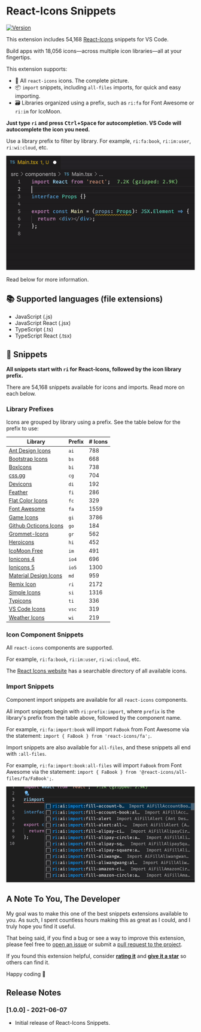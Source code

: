 # React-Icons Snippets

[![Version](https://vsmarketplacebadge.apphb.com/version/justinmahar.react-icons-snippets.svg)](https://marketplace.visualstudio.com/items?itemName=justinmahar.react-icons-snippets)

This extension includes 54,168 [React-Icons](https://react-icons.github.io/react-icons) snippets for VS Code. 

Build apps with 18,056 icons&mdash;across multiple icon libraries&mdash;all at your fingertips.

This extension supports:

- 👏 All `react-icons` icons. The complete picture.
- 📦 `import` snippets, including `all-files` imports, for quick and easy importing.
- 🗃️ Libraries organized using a prefix, such as `ri:fa` for Font Awesome or `ri:im` for IcoMoon.

**Just type `ri` and press <kbd>Ctrl</kbd>+<kbd>Space</kbd> for autocompletion. VS Code will autocomplete the icon you need.**

Use a library prefix to filter by library. For example, `ri:fa:book`, `ri:im:user`, `ri:wi:cloud`, etc.

![Demo](./images/demo.gif)

Read below for more information.

## 📚 Supported languages (file extensions)
- JavaScript (.js)
- JavaScript React (.jsx)
- TypeScript (.ts)
- TypeScript React (.tsx)

## 📖 Snippets

**All snippets start with `ri` for React-Icons, followed by the icon library prefix.**

There are 54,168 snippets available for icons and imports. Read more on each below.

### Library Prefixes

Icons are grouped by library using a prefix. See the table below for the prefix to use:

| Library                                                                          | Prefix | # Icons |
| -------------------------------------------------------------------------------- | ------ | ------- |
| [Ant Design Icons](https://react-icons.github.io/react-icons/icons?name=ai)      | `ai`   | 788     |
| [Bootstrap Icons](https://react-icons.github.io/react-icons/icons?name=bs)       | `bs`   | 668     |
| [BoxIcons](https://react-icons.github.io/react-icons/icons?name=bi)              | `bi`   | 738     |
| [css.gg](https://react-icons.github.io/react-icons/icons?name=cg)                | `cg`   | 704     |
| [Devicons](https://react-icons.github.io/react-icons/icons?name=di)              | `di`   | 192     |
| [Feather](https://react-icons.github.io/react-icons/icons?name=fi)               | `fi`   | 286     |
| [Flat Color Icons](https://react-icons.github.io/react-icons/icons?name=fc)      | `fc`   | 329     |
| [Font Awesome](https://react-icons.github.io/react-icons/icons?name=fa)          | `fa`   | 1559    |
| [Game Icons](https://react-icons.github.io/react-icons/icons?name=gi)            | `gi`   | 3786    |
| [Github Octicons Icons](https://react-icons.github.io/react-icons/icons?name=go) | `go`   | 184     |
| [Grommet-Icons](https://react-icons.github.io/react-icons/icons?name=gr)         | `gr`   | 562     |
| [Heroicons](https://react-icons.github.io/react-icons/icons?name=hi)             | `hi`   | 452     |
| [IcoMoon Free](https://react-icons.github.io/react-icons/icons?name=im)          | `im`   | 491     |
| [Ionicons 4](https://react-icons.github.io/react-icons/icons?name=io)            | `io4`  | 696     |
| [Ionicons 5](https://react-icons.github.io/react-icons/icons?name=io5)           | `io5`  | 1300    |
| [Material Design Icons](https://react-icons.github.io/react-icons/icons?name=md) | `md`   | 959     |
| [Remix Icon](https://react-icons.github.io/react-icons/icons?name=ri)            | `ri`   | 2172    |
| [Simple Icons](https://react-icons.github.io/react-icons/icons?name=si)          | `si`   | 1316    |
| [Typicons](https://react-icons.github.io/react-icons/icons?name=ti)              | `ti`   | 336     |
| [VS Code Icons](https://react-icons.github.io/react-icons/icons?name=vsc)        | `vsc`  | 319     |
| [Weather Icons](https://react-icons.github.io/react-icons/icons?name=wi)         | `wi`   | 219     |

### Icon Component Snippets

All `react-icons` components are supported.

For example, `ri:fa:book`, `ri:im:user`, `ri:wi:cloud`, etc.

The [React Icons website](https://react-icons.github.io/react-icons) has a searchable directory of all available icons.

### Import Snippets

Component import snippets are available for all `react-icons` components. 

All import snippets begin with `ri:prefix:import`, where `prefix` is the library's prefix from the table above, followed by the component name.

For example, `ri:fa:import:book` will import `FaBook` from Font Awesome via the statement: `import { FaBook } from 'react-icons/fa';`.

Import snippets are also available for `all-files`, and these snippets all end with `:all-files`. 

For example, `ri:fa:import:book:all-files` will import `FaBook` from Font Awesome via the statement: `import { FaBook } from '@react-icons/all-files/fa/FaBook';`.

![Imports](./images/imports.gif)

## A Note To You, The Developer

My goal was to make this one of the best snippets extensions available to you. As such, I spent countless hours making this as great as I could, and I truly hope you find it useful.

That being said, if you find a bug or see a way to improve this extension, please feel free to [open an issue](https://github.com/justinmahar/vscode-react-icons-snippets/issues) or submit a [pull request to the project](https://github.com/justinmahar/vscode-react-icons-snippets).

If you found this extension helpful, consider **[rating it](https://marketplace.visualstudio.com/items?itemName=justinmahar.react-icons-snippets&ssr=false#review-details)** and **[give it a star](https://github.com/justinmahar/vscode-react-icons-snippets)** so others can find it.

Happy coding 🖖

## Release Notes

### [1.0.0] - 2021-06-07

- Initial release of React-Icons Snippets.